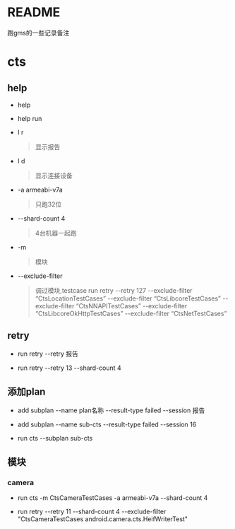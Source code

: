 # README

跑gms的一些记录备注

# cts

## help

* help

* help run

* l r
    > 显示报告

* l d
    > 显示连接设备

* -a armeabi-v7a
    > 只跑32位

* --shard-count 4
    > 4台机器一起跑

* -m
    > 模块

* --exclude-filter
    > 调过模块,testcase
    > run retry --retry 127 --exclude-filter “CtsLocationTestCases” --exclude-filter “CtsLibcoreTestCases” --exclude-filter “CtsNNAPITestCases” --exclude-filter “CtsLibcoreOkHttpTestCases” --exclude-filter “CtsNetTestCases”

## retry

* run retry --retry 报告

* run retry --retry 13 --shard-count 4

## 添加plan

* add subplan --name plan名称 --result-type failed --session 报告

* add subplan --name sub-cts --result-type failed --session 16

* run cts --subplan sub-cts

## 模块

### camera

* run cts -m CtsCameraTestCases -a armeabi-v7a --shard-count 4

* run retry --retry 11 --shard-count 4  --exclude-filter "CtsCameraTestCases android.camera.cts.HeifWriterTest"